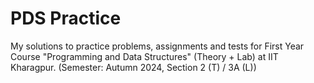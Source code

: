 # PDS Practice

My solutions to practice problems, assignments and tests for First Year Course "Programming and Data Structures" (Theory + Lab) at IIT Kharagpur. (Semester: Autumn 2024, Section 2 (T) / 3A (L))
